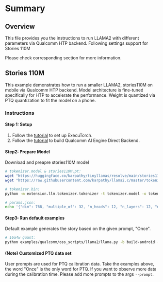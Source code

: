 # Summary

## Overview
This file provides you the instructions to run LLAMA2 with different parameters via Qualcomm HTP backend. Following settings support for Stories 110M

Please check corresponding section for more information.

## Stories 110M
This example demonstrates how to run a smaller LLAMA2, stories110M on mobile via Qualcomm HTP backend. Model architecture is fine-tuned specifically for HTP to accelerate the performance. Weight is quantized via PTQ quantization to fit the model on a phone.

### Instructions
#### Step 1: Setup
1. Follow the [tutorial](https://pytorch.org/executorch/main/getting-started-setup) to set up ExecuTorch.
2. Follow the [tutorial](https://pytorch.org/executorch/stable/build-run-qualcomm-ai-engine-direct-backend.html) to build Qualcomm AI Engine Direct Backend.

#### Step2: Prepare Model
Download and preapre stories110M model

```bash
# tokenizer.model & stories110M.pt:
wget "https://huggingface.co/karpathy/tinyllamas/resolve/main/stories110M.pt"
wget "https://raw.githubusercontent.com/karpathy/llama2.c/master/tokenizer.model"

# tokenizer.bin:
python -m extension.llm.tokenizer.tokenizer -t tokenizer.model -o tokenizer.bin

# params.json:
echo '{"dim": 768, "multiple_of": 32, "n_heads": 12, "n_layers": 12, "norm_eps": 1e-05, "vocab_size": 32000}' > params.json
```

#### Step3: Run default examples
Default example generates the story based on the given prompt, "Once".
```bash
# 16a4w quant:
python examples/qualcomm/oss_scripts/llama2/llama.py -b build-android -s ${SERIAL_NUM} -m ${SOC_MODEL} --ptq 16a4w --checkpoint stories110M --params params.json --tokenizer_model tokenizer.model --tokenizer_bin tokenizer.bin --prompt "Once"
```

#### (Note) Customized PTQ data set
User prompts are used for PTQ calibration data. Take the examples above, the word "Once" is the only word for PTQ. If you want to observe more data during the calibration time. Please add more prompts to the args `--prompt`.
